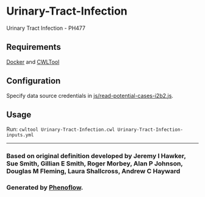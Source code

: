 # Urinary-Tract-Infection

Urinary Tract Infection - PH477

## Requirements

[Docker](https://docs.docker.com/install/) and [CWLTool](https://github.com/common-workflow-language/cwltool#install)

## Configuration

Specify data source credentials in [js/read-potential-cases-i2b2.js](js/read-potential-cases-i2b2.js).

## Usage

Run: `cwltool Urinary-Tract-Infection.cwl Urinary-Tract-Infection-inputs.yml`

***

### Based on original definition developed by Jeremy I Hawker, Sue Smith, Gillian E Smith, Roger Morbey, Alan P Johnson, Douglas M Fleming, Laura Shallcross, Andrew C Hayward
### Generated by [Phenoflow](https://kclhi.org/phenoflow).
